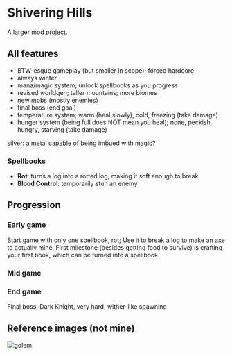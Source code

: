 # Shivering Hills
A larger mod project.
    
## All features
- BTW-esque gameplay (but smaller in scope); forced hardcore
- always winter
- mana/magic system; unlock spellbooks as you progress
- revised worldgen; taller mountains; more biomes
- new mobs (mostly enemies)
- final boss (end goal)
- temperature system; warm (heal slowly), cold, freezing (take damage)
- hunger system (being full does NOT mean you heal); none, peckish, hungry, starving (take damage)

silver: a metal capable of being imbued with magic?

### Spellbooks
- **Rot**: turns a log into a rotted log, making it soft enough to break
- **Blood Control**: temporarily stun an enemy

## Progression

### Early game
Start game with only one spellbook, rot; Use it to break a log to make an axe to actually mine. First milestone (besides getting food to survive) is crafting your first book, which can be turned into a spellbook.

### Mid game

### End game
Final boss: Dark Knight, very hard, wither-like spawning

## Reference images (not mine)
![golem](https://pbs.twimg.com/media/Ff1FkLuXgAU7UnR.png)
